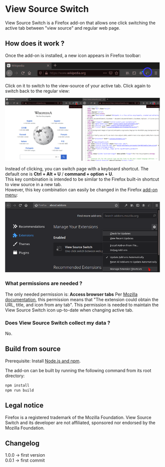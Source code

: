 <h1>View Source Switch</h1>
View Source Switch is a Firefox add-on that allows one click switching the active tab between "view source" and regular web page.  

<h2>How does it work ?</h2>
Once the add-on is installed, a new icon appears in Firefox toolbar:  

![Firefox toolbar](images/ViewSourceSwitch_browser_action.png)

Click on it to switch to the view-source of your active tab. Click again to switch back to the regular view:  

![View Source Switch demonstration](images/ViewSourceSwitch_demo.png)

Instead of clicking, you can switch page with a keyboard shortcut. The default one is <strong>Ctrl + Alt + U</strong> / <strong>command + option + U</strong>.  
This key combination is intended to be similar to the Firefox built-in shortcut to view source in a new tab.  
However, this key combination can easily be changed in the Firefox <a href="about:addons">add-on menu</a>:  

![Update extensions keyboard shortcuts](images/Manage_extension_shortcuts.png)


<h3>What permissions are needed ?</h3>
The only needed permission is:  
<strong>Access browser tabs</strong>  
Per <a href="https://support.mozilla.org/en-US/kb/permission-request-messages-firefox-extensions#w_access-browser-tabs">Mozilla documentation</a>, 
this permission means that "The extension could obtain the URL, title, and icon from any tab". 
This permission is needed to maintain the View Source Switch icon up-to-date when changing active tab.

<h3>Does View Source Switch collect my data ?</h3>
No.  

<h2>Build from source</h2>  
Prerequisite:  
Install <a href="https://nodejs.dev/learn/how-to-install-nodejs">Node.js and npm</a>.  

The add-on can be built by running the following command from its root directory:  
```
npm install  
npm run build  
```

<h2>Legal notice</h2>
Firefox is a registered trademark of the Mozilla Foundation.  
View Source Switch and its developer are not affiliated, sponsored nor endorsed by the Mozilla Foundation.  


<h2>Changelog</h2>
  
1.0.0 -> first version  
0.0.1 -> first commit  
